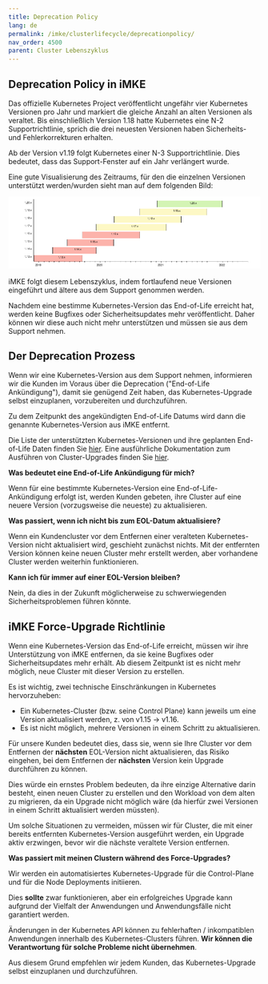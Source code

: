 ```yaml
---
title: Deprecation Policy
lang: de
permalink: /imke/clusterlifecycle/deprecationpolicy/
nav_order: 4500
parent: Cluster Lebenszyklus
---
```


## Deprecation Policy in iMKE

Das offizielle Kubernetes Project veröffentlicht ungefähr vier Kubernetes Versionen pro Jahr und markiert die gleiche Anzahl an alten Versionen als veraltet. Bis einschließlich Version 1.18 hatte Kubernetes eine N-2 Supportrichtlinie, sprich die drei neuesten Versionen haben Sicherheits- und Fehlerkorrekturen erhalten.

Ab der Version v1.19 folgt Kubernetes einer N-3 Supportrichtlinie. Dies bedeutet, dass das Support-Fenster auf ein Jahr verlängert wurde.

Eine gute Visualisierung des Zeitraums, für den die einzelnen Versionen unterstützt werden/wurden sieht man auf dem folgenden Bild:

![K8sVersionSupport](k8s_version_support.png)

iMKE folgt diesem Lebenszyklus, indem fortlaufend neue Versionen eingeführt und ältere aus dem Support genommen werden.

Nachdem eine bestimme Kubernetes-Version das End-of-Life erreicht hat, werden keine Bugfixes oder Sicherheitsupdates mehr veröffentlicht. Daher können wir diese auch nicht mehr unterstützen und müssen sie aus dem Support nehmen.

## Der Deprecation Prozess

Wenn wir eine Kubernetes-Version aus dem Support nehmen, informieren wir die Kunden im Voraus über die Deprecation ("End-of-Life Ankündigung"), damit sie genügend Zeit haben, das Kubernetes-Upgrade selbst einzuplanen, vorzubereiten und durchzuführen.

Zu dem Zeitpunkt des angekündigten End-of-Life Datums wird dann die genannte Kubernetes-Version aus iMKE entfernt.

Die Liste der unterstützten Kubernetes-Versionen und ihre geplanten End-of-Life Daten finden Sie [hier](../../01_about/kubernetesversions). Eine ausführliche Dokumentation zum Ausführen von Cluster-Upgrades finden Sie [hier](../upgradingacluster/).

**Was bedeutet eine End-of-Life Ankündigung für mich?**

Wenn für eine bestimmte Kubernetes-Version eine End-of-Life-Ankündigung erfolgt ist, werden Kunden gebeten, ihre Cluster auf eine neuere Version (vorzugsweise die neueste) zu aktualisieren.

**Was passiert, wenn ich nicht bis zum EOL-Datum aktualisiere?**

Wenn ein Kundencluster vor dem Entfernen einer veralteten Kubernetes-Version nicht aktualisiert wird, geschieht zunächst nichts. Mit der entfernten Version können keine neuen Cluster mehr erstellt werden, aber vorhandene Cluster werden weiterhin funktionieren.

**Kann ich für immer auf einer EOL-Version bleiben?**

Nein, da dies in der Zukunft möglicherweise zu schwerwiegenden Sicherheitsproblemen führen könnte.


## iMKE Force-Upgrade Richtlinie

Wenn eine Kubernetes-Version das End-of-Life erreicht, müssen wir ihre Unterstützung von iMKE entfernen, da sie keine Bugfixes oder Sicherheitsupdates mehr erhält. Ab diesem Zeitpunkt ist es nicht mehr möglich, neue Cluster mit dieser Version zu erstellen.

Es ist wichtig, zwei technische Einschränkungen in Kubernetes hervorzuheben:

* Ein Kubernetes-Cluster (bzw. seine Control Plane) kann jeweils um eine Version aktualisiert werden, z. von v1.15 -> v1.16.
* Es ist nicht möglich, mehrere Versionen in einem Schritt zu aktualisieren.

Für unsere Kunden bedeutet dies, dass sie, wenn sie Ihre Cluster vor dem Entfernen der **nächsten** EOL-Version nicht aktualisieren, das Risiko eingehen, bei dem Entfernen der **nächsten** Version kein Upgrade durchführen zu können.

Dies würde ein ernstes Problem bedeuten, da ihre einzige Alternative darin besteht, einen neuen Cluster zu erstellen und den Workload von dem alten zu migrieren, da ein Upgrade nicht möglich wäre (da hierfür zwei Versionen in einem Schritt aktualisiert werden müssten).

Um solche Situationen zu vermeiden, müssen wir für Cluster, die mit einer bereits entfernten Kubernetes-Version ausgeführt werden, ein Upgrade aktiv erzwingen, bevor wir die nächste veraltete Version entfernen.

**Was passiert mit meinen Clustern während des Force-Upgrades?**

Wir werden ein automatisiertes Kubernetes-Upgrade für die Control-Plane und für die Node Deployments initiieren.

Dies **sollte** zwar funktionieren, aber ein erfolgreiches Upgrade kann aufgrund der Vielfalt der Anwendungen und Anwendungsfälle nicht garantiert werden.

Änderungen in der Kubernetes API können zu fehlerhaften / inkompatiblen Anwendungen innerhalb des Kubernetes-Clusters führen. **Wir können die Verantwortung für solche Probleme nicht übernehmen**.

Aus diesem Grund empfehlen wir jedem Kunden, das Kubernetes-Upgrade selbst einzuplanen und durchzuführen.
